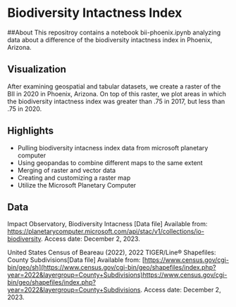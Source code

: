 # Biodiversity Intactness Index

##About
This repositroy contains a notebook bii-phoenix.ipynb analyzing data about a difference of the biodiversity intactness index in Phoenix, Arizona. 

## Visualization
After examining geospatial and tabular datasets, we create a raster of the BII in 2020 in Phoenix, Arizona. On top of this raster, we plot areas in which the biodiversity intactness index was greater than .75 in 2017, but less than .75 in 2020. 

## Highlights 
- Pulling biodiversity intacness index data from microsoft planetary computer 
- Using geopandas to combine different maps to the same extent
- Merging of raster and vector data
- Creating and customizing a raster map
- Utilize the Microsoft Planetary Computer 

## Data 
Impact Observatory, Biodiversity Intacness [Data file] Available from: https://planetarycomputer.microsoft.com/api/stac/v1/collections/io-biodiversity. Access date: December 2, 2023. 

United States Census of Beareau (2022), 2022 TIGER/Line® Shapefiles: County Subdivisions[Data file] Available from: [https://www.census.gov/cgi-bin/geo/sh](https://www.census.gov/cgi-bin/geo/shapefiles/index.php?year=2022&layergroup=County+Subdivisions)https://www.census.gov/cgi-bin/geo/shapefiles/index.php?year=2022&layergroup=County+Subdivisions. Access date: December 2, 2023. 

